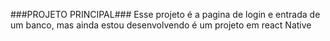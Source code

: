 ###PROJETO PRINCIPAL###
Esse projeto é a pagina de login e entrada de um banco, mas ainda estou desenvolvendo
é um projeto em react Native
